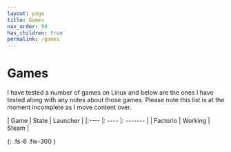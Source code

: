 ```yaml
---
layout: page
title: Games
nav_order: 90
has_children: true
permalink: /games
---
```


# Games
I have tested a number of games on Linux and below are the ones I have tested along with any notes about those games. Please note this list is at the moment incomplete as I move content over.

| Game | State | Launcher |
|:---- |: ---- |: ------- |
| Factorio | Working | Steam |

{: .fs-6 .fw-300 }